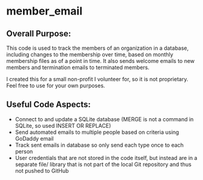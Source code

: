 # member_email

## Overall Purpose:
This code is used to track the members of an organization in a database, including changes to the membership over time, based on monthly membership files as of a point in time. It also sends welcome emails to new members and termination emails to terminated members.

I created this for a small non-profit I volunteer for, so it is not proprietary.  Feel free to use for your own purposes.

## Useful Code Aspects:
<ul>
   <li>Connect to and update a SQLite database (MERGE is not a command in SQLite, so used INSERT OR REPLACE)</li>
   <li>Send automated emails to multiple people based on criteria using GoDaddy email</li>
   <li>Track sent emails in database so only send each type once to each person</li>
   <li>User credentials that are not stored in the code itself, but instead are in a separate file/ library that is not part of the local Git repository and thus not pushed to GitHub</li>
</ul>
